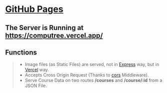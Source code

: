 # [GitHub Pages](https://computree.vercel.app/)
## The Server is Running at https://computree.vercel.app/ 

## Functions
> * Image files (as Static Files) are served, not in [Express](http://expressjs.com/) way, but in [Vercel](https://vercel.com/) way.
> * Accepts Cross Origin Request (Thanks to [cors](http://expressjs.com/en/resources/middleware/cors.html) Middleware).
> * Serve Course Data on two routes **/courses** and **/course/:id** from a JSON File.